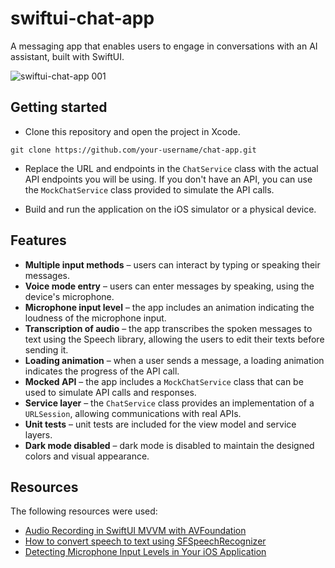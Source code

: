 # swiftui-chat-app
A messaging app that enables users to engage in conversations with an AI assistant, built with SwiftUI.

![swiftui-chat-app 001](https://github.com/luizagarofalo/swiftui-chat-app/assets/12313246/0304ba2d-7035-48db-b492-1dad5b1bd8c8)


## Getting started
- Clone this repository and open the project in Xcode.
```
git clone https://github.com/your-username/chat-app.git
```

- Replace the URL and endpoints in the `ChatService` class with the actual API endpoints you will be using. If you don't have an API, you can use the `MockChatService` class provided to simulate the API calls.

- Build and run the application on the iOS simulator or a physical device.

## Features
- **Multiple input methods** – users can interact by typing or speaking their messages.
- **Voice mode entry** – users can enter messages by speaking, using the device's microphone.
- **Microphone input level** – the app includes an animation indicating the loudness of the microphone input.
- **Transcription of audio** – the app transcribes the spoken messages to text using the Speech library, allowing the users to edit their texts before sending it.
- **Loading animation** – when a user sends a message, a loading animation indicates the progress of the API call.
- **Mocked API** – the app includes a `MockChatService` class that can be used to simulate API calls and responses.
- **Service layer** – the `ChatService` class provides an implementation of a `URLSession`, allowing communications with real APIs.
- **Unit tests** – unit tests are included for the view model and service layers.
- **Dark mode disabled** – dark mode is disabled to maintain the designed colors and visual appearance.

## Resources
The following resources were used:

- [Audio Recording in SwiftUI MVVM with AVFoundation](https://mdcode2021.medium.com/audio-recording-in-swiftui-mvvm-with-avfoundation-an-ios-app-6e6c8ddb00cc)
- [How to convert speech to text using SFSpeechRecognizer](https://www.hackingwithswift.com/example-code/libraries/how-to-convert-speech-to-text-using-sfspeechrecognizer)
- [Detecting Microphone Input Levels in Your iOS Application](https://betterprogramming.pub/detecting-microphone-input-levels-in-your-ios-application-e5b96bf97c5c)
